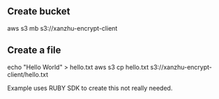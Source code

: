 ## Create bucket 

aws s3 mb s3://xanzhu-encrypt-client

## Create a file 

echo "Hello World" > hello.txt
aws s3 cp hello.txt s3://xanzhu-encrypt-client/hello.txt

Example uses RUBY SDK to create this not really needed. 